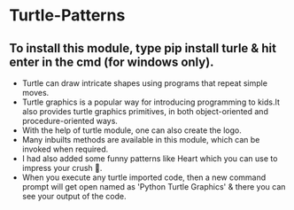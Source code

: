 # Turtle-Patterns

## To install this module, type pip install turle & hit enter in the cmd (for windows only).

<ul>
  <li> Turtle can draw intricate shapes using programs that repeat simple moves. </li>
  <li> Turtle graphics is a popular way for introducing programming to kids.It also provides turtle graphics primitives, in both object-oriented and procedure-oriented ways. <br> </li>
  <li> With the help of turtle module, one can also create the logo. <br> </li>
  <li> Many inbuilts methods are available in this module, which can be invoked when required. </li>
  <li> I had also added some funny patterns like Heart which you can use to impress your crush 🤣. </li>
  <li> When you execute any turtle imported code, then a new command prompt will get open named as 'Python Turtle Graphics' & there you can see your output of the code.
</ul>
